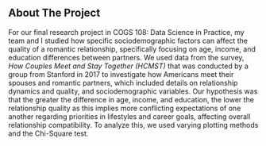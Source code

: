 ## About The Project

For our final research project in COGS 108: Data Science in Practice, my team and I studied how specific sociodemographic factors can affect the quality of a romantic relationship, specifically focusing on age, income, and education differences between partners. We used data from the survey, *How Couples Meet and Stay Together (HCMST)* that was conducted by a group from Stanford in 2017 to investigate how Americans meet their spouses and romantic partners, which included details on relationship dynamics and quality, and sociodemographic variables. Our hypothesis was that the greater the difference in age, income, and education, the lower the relationship quality as this implies more conflicting expectations of one another regarding priorities in lifestyles and career goals, affecting overall relationship compatibility. To analyze this, we used varying plotting methods and the Chi-Square test.
